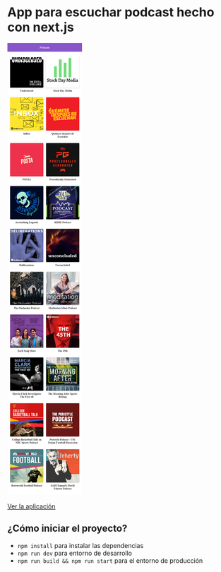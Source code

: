 # App para escuchar podcast hecho con next.js

![Captura de la pagina de inicio](./.readme-files/captura.png)

[Ver la aplicación](https://podcast-chi.now.sh/)

## ¿Cómo iniciar el proyecto?

* `npm install` para instalar las dependencias
* `npm run dev` para entorno de desarrollo
* `npm run build && npm run start` para el entorno de producción